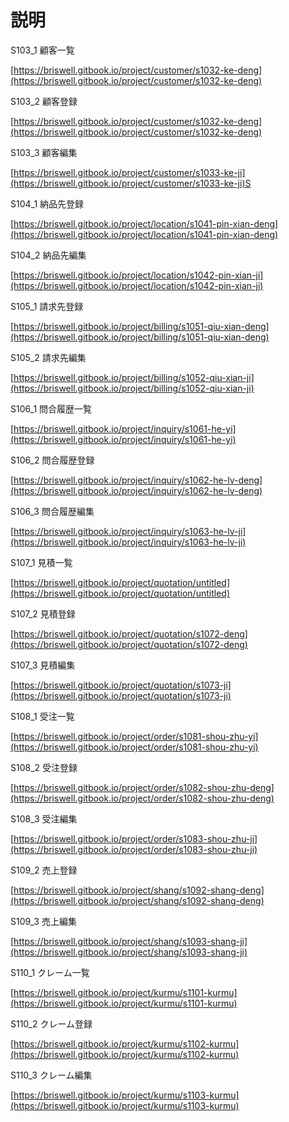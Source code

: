 # 説明

S103\_1 顧客一覧

[https://briswell.gitbook.io/project/customer/s1032-ke-deng](https://briswell.gitbook.io/project/customer/s1032-ke-deng)

S103\_2 顧客登録

[https://briswell.gitbook.io/project/customer/s1032-ke-deng](https://briswell.gitbook.io/project/customer/s1032-ke-deng)

S103\_3 顧客編集

[https://briswell.gitbook.io/project/customer/s1033-ke-ji](https://briswell.gitbook.io/project/customer/s1033-ke-ji)S

S104\_1 納品先登録

[https://briswell.gitbook.io/project/location/s1041-pin-xian-deng](https://briswell.gitbook.io/project/location/s1041-pin-xian-deng)

S104\_2 納品先編集

[https://briswell.gitbook.io/project/location/s1042-pin-xian-ji](https://briswell.gitbook.io/project/location/s1042-pin-xian-ji)

S105\_1 請求先登録

[https://briswell.gitbook.io/project/billing/s1051-qiu-xian-deng](https://briswell.gitbook.io/project/billing/s1051-qiu-xian-deng)

S105\_2 請求先編集

[https://briswell.gitbook.io/project/billing/s1052-qiu-xian-ji](https://briswell.gitbook.io/project/billing/s1052-qiu-xian-ji)

S106\_1 問合履歴一覧

[https://briswell.gitbook.io/project/inquiry/s1061-he-yi](https://briswell.gitbook.io/project/inquiry/s1061-he-yi)

S106\_2 問合履歴登録

[https://briswell.gitbook.io/project/inquiry/s1062-he-lv-deng](https://briswell.gitbook.io/project/inquiry/s1062-he-lv-deng)

S106\_3 問合履歴編集

[https://briswell.gitbook.io/project/inquiry/s1063-he-lv-ji](https://briswell.gitbook.io/project/inquiry/s1063-he-lv-ji)

S107\_1 見積一覧

[https://briswell.gitbook.io/project/quotation/untitled](https://briswell.gitbook.io/project/quotation/untitled)

S107\_2 見積登録

[https://briswell.gitbook.io/project/quotation/s1072-deng](https://briswell.gitbook.io/project/quotation/s1072-deng)

S107\_3 見積編集

[https://briswell.gitbook.io/project/quotation/s1073-ji](https://briswell.gitbook.io/project/quotation/s1073-ji)

S108\_1 受注一覧

[https://briswell.gitbook.io/project/order/s1081-shou-zhu-yi](https://briswell.gitbook.io/project/order/s1081-shou-zhu-yi)

S108\_2 受注登録

[https://briswell.gitbook.io/project/order/s1082-shou-zhu-deng](https://briswell.gitbook.io/project/order/s1082-shou-zhu-deng)

S108\_3 受注編集

[https://briswell.gitbook.io/project/order/s1083-shou-zhu-ji](https://briswell.gitbook.io/project/order/s1083-shou-zhu-ji)

S109\_2 売上登録

[https://briswell.gitbook.io/project/shang/s1092-shang-deng](https://briswell.gitbook.io/project/shang/s1092-shang-deng)

S109\_3 売上編集

[https://briswell.gitbook.io/project/shang/s1093-shang-ji](https://briswell.gitbook.io/project/shang/s1093-shang-ji)

S110\_1 クレーム一覧

[https://briswell.gitbook.io/project/kurmu/s1101-kurmu](https://briswell.gitbook.io/project/kurmu/s1101-kurmu)

S110\_2 クレーム登録

[https://briswell.gitbook.io/project/kurmu/s1102-kurmu](https://briswell.gitbook.io/project/kurmu/s1102-kurmu)

S110\_3 クレーム編集

[https://briswell.gitbook.io/project/kurmu/s1103-kurmu](https://briswell.gitbook.io/project/kurmu/s1103-kurmu)

